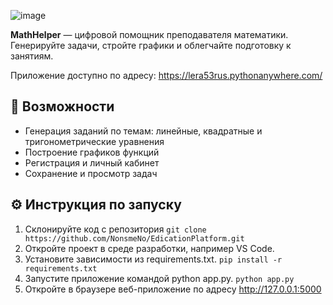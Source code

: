 
![image](https://github.com/user-attachments/assets/13629065-23e0-4fc1-9488-3faa647011b5)

**MathHelper** — цифровой помощник преподавателя математики.  
Генерируйте задачи, стройте графики и облегчайте подготовку к занятиям.

Приложение доступно по адресу:
https://lera53rus.pythonanywhere.com/

## 🚀 Возможности

- Генерация заданий по темам: линейные, квадратные и тригонометрические уравнения
- Построение графиков функций
- Регистрация и личный кабинет
- Сохранение и просмотр задач

## ⚙️ Инструкция по запуску

1. Склонируйте код с репозитория
`git clone https://github.com/NonsmeNo/EdicationPlatform.git`
2. Откройте проект в среде разработки, например VS Code.
3. Установите зависимости из requirements.txt.
`pip install -r requirements.txt`
4. Запустите приложение командой python app.py.
`python app.py`
5. Откройте в браузере веб-приложение по адресу http://127.0.0.1:5000
